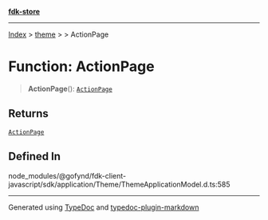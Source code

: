 [**fdk-store**](../../../README.md)
***

[Index](../../../API.md) > [theme](../../README.md) > [<internal>](../README.md) > ActionPage

# Function: ActionPage

> **ActionPage**(): [`ActionPage`](../type-aliases/type-alias.ActionPage.md)

## Returns

[`ActionPage`](../type-aliases/type-alias.ActionPage.md)

## Defined In

node\_modules/@gofynd/fdk-client-javascript/sdk/application/Theme/ThemeApplicationModel.d.ts:585

***
Generated using [TypeDoc](https://typedoc.org/) and [typedoc-plugin-markdown](https://www.npmjs.com/package/typedoc-plugin-markdown)
